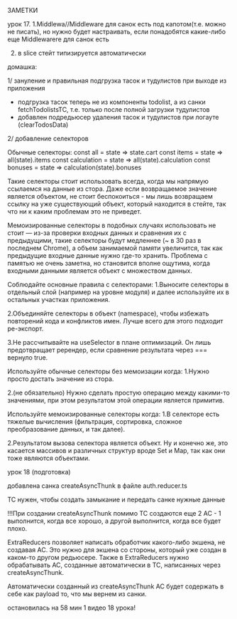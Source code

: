 ЗАМЕТКИ

урок 17.
1.Middlewa//Middleware для санок есть
под капотом(т.е. можно не писать), но нужно будет настраивать, если понадобятся какие-либо еще Middlewarere для санок
есть

2. в slice стейт типизируется автоматически

домашка:

1/ зануление и правильная подгрузка тасок и тудулистов при выходе из приложения

* подгрузка тасок теперь не из компоненты todolist, а из санки fetchTodolistsTC, т.е. только после полной загрузки
  тудулистов
* добавлен подредьюсер удаления тасок и тудулистов при логауте (clearTodosData)

2/ добавление селекторов

Обычные селекторы:
const all = state => state.cart
const items = state => all(state).items
const calculation = state => all(state).calculation
const bonuses = state => calculation(state).bonuses

Такие селекторы стоит использовать всегда, когда мы напрямую ссылаемся на данные из стора. Даже если возвращаемое
значение является объектом, не стоит беспокоиться - мы лишь возвращаем ссылку на уже существующий объект, который
находится в стейте, так что ни к каким проблемам это не приведет.

Мемоизированные селекторы в подобных случаях использовать не стоит — из-за проверки входных данных и сравнения их с
предыдущими, такие селекторы будут медленнее (~ в 30 раз в последнем Chrome), а объем занимаемой памяти увеличится, так
как предыдущие входные данные нужно где-то хранить. Проблема с памятью не очень заметна, но становится вполне ощутима,
когда входными данными является объект с множеством данных.

Соблюдайте основные правила с селекторами:
1.Выносите селекторы в отдельный слой (например на уровне модуля) и далее используйте их в остальных участках
приложения.

2.Объединяйте селекторы в объект (namespace), чтобы избежать повторений кода и конфликтов имен. Лучше всего для этого
подходит ре-экспорт.

3.Не рассчитывайте на useSelector в плане оптимизаций. Он лишь предотвращает ререндер, если сравнение результата через
=== вернуло true.

Используйте обычные селекторы без мемоизации когда:
1.Нужно просто достать значение из стора.

2.(не обязательно) Нужно сделать простую операцию между какими-то значениями, при этом результатом этой операции
является
примитив.

Используйте мемоизированные селекторы когда:
1.В селекторе есть тяжелые вычисления (фильтрация, сортировка, сложное преобразование данных, и так далее).

2.Результатом вызова селектора является объект. Ну и конечно же, это касается массивов и различных структур вроде Set и
Map, так как они тоже являются объектами.

урок 18 (подготовка)

добавлена санка createAsyncThunk в файле auth.reducer.ts

TC нужен, чтобы создать замыкание и передать санке нужные данные

!!!При создании createAsyncThunk помимо TC создаются еще 2 AC - 1 выполнится, когда все хорошо, а другой выполнится, когда
все будет плохо.

ExtraReducers позволяет написать обработчик какого-либо экшена, не создавая AC. Это нужно для экшена со стороны, который
уже
создан в каком-то другом редьюсере. Также в ExtraReducers нужно обрабатывать AC, созданные автоматически в TC,
написанных
через createAsyncThunk.

Автоматически созданный из createAsyncThunk AC будет содержать в себе как payload то, что мы вернем из санки.

остановилась на 58 мин 1 видео 18 урока! 